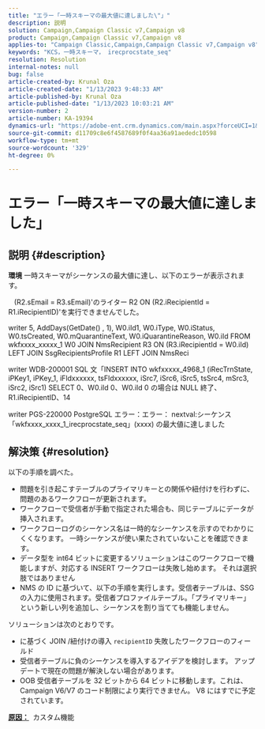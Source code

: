```yaml
---
title: "エラー「一時スキーマの最大値に達しました\"」"
description: 説明
solution: Campaign,Campaign Classic v7,Campaign v8
product: Campaign,Campaign Classic v7,Campaign v8
applies-to: "Campaign Classic,Campaign,Campaign Classic v7,Campaign v8"
keywords: "KCS，一時スキーマ， irecprocstate_seq"
resolution: Resolution
internal-notes: null
bug: false
article-created-by: Krunal Oza
article-created-date: "1/13/2023 9:48:33 AM"
article-published-by: Krunal Oza
article-published-date: "1/13/2023 10:03:21 AM"
version-number: 2
article-number: KA-19394
dynamics-url: "https://adobe-ent.crm.dynamics.com/main.aspx?forceUCI=1&pagetype=entityrecord&etn=knowledgearticle&id=e0730e70-2793-ed11-aad1-6045bd006793"
source-git-commit: d11709c8e6f4587689f0f4aa36a91aededc10598
workflow-type: tm+mt
source-wordcount: '329'
ht-degree: 0%

---
```


# エラー「一時スキーマの最大値に達しました」

## 説明 {#description}

<b>環境</b>
一時スキーマがシーケンスの最大値に達し、以下のエラーが表示されます。

   (R2.sEmail = R3.sEmail)&#39;のライター R2 ON (R2.iRecipientId = R1.iRecipientID)&#39;を実行できませんでした。

writer 5, AddDays(GetDate() , 1), W0.iId1, W0.iType, W0.iStatus, W0.tsCreated, W0.mQuarantineText, W0.iQuarantineReason, W0.iId FROM wkfxxxx_xxxxx_1 W0 JOIN NmsRecipient R3 ON (R3.iRecipientId = W0.iId) LEFT JOIN SsgRecipientsProfile R1 LEFT JOIN NmsReci

writer WDB-200001 SQL 文「INSERT INTO wkfxxxxx_4968_1 (iRecTrnState, iPKey1, iPKey_1, iFldxxxxxx, tsFldxxxxxx, iSrc7, iSrc6, iSrc5, tsSrc4, mSrc3, iSrc2, iSrc1) SELECT 0、W0.iId 0、W0.iId 0 の場合は NULL 終了、R1.iRecipientID、14

writer PGS-220000 PostgreSQL エラー：エラー： nextval:シーケンス「wkfxxxx_xxxx_1_irecprocstate_seq」(xxxx) の最大値に達しました


## 解決策 {#resolution}


以下の手順を調べた。

- 問題を引き起こすテーブルのプライマリキーとの関係や紐付けを行わずに、問題のあるワークフローが更新されます。
- ワークフローで受信者が手動で指定された場合も、同じテーブルにデータが挿入されます。
- ワークフローログのシーケンス名は一時的なシーケンスを示すのでわかりにくくなります。 一時シーケンスが使い果たされていないことを確認できます。
- データ型を int64 ビットに変更するソリューションはこのワークフローで機能しますが、対応する INSERT ワークフローは失敗し始めます。 それは選択肢ではありません
- NMS の ID に基づいて、以下の手順を実行します。受信者テーブルは、SSG の入力に使用されます。受信者プロファイルテーブル。「プライマリキー」という新しい列を追加し、シーケンスを割り当てても機能しません。


ソリューションは次のとおりです。

- に基づく JOIN /紐付けの導入 `recipientID` 失敗したワークフローのフィールド
- 受信者テーブルに負のシーケンスを導入するアイデアを検討します。 アップデートで現在の問題が解決しない場合があります。
- OOB 受信者テーブルを 32 ビットから 64 ビットに移動します。これは、Campaign V6/V7 のコード制限により実行できません。 V8 にはすでに予定されています。




<b><u>原因：</u></b>  カスタム機能


